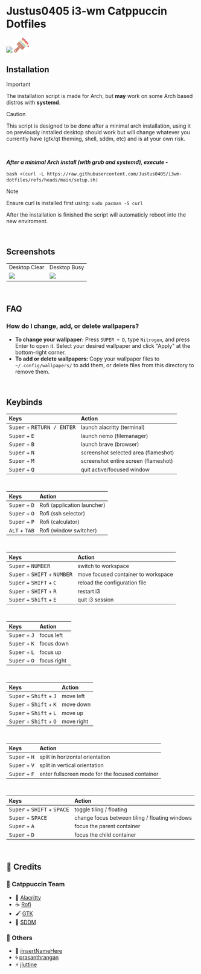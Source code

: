 # Justus0405 i3-wm Catppuccin Dotfiles

<img src="https://img.shields.io/badge/Theme-Catppuccin-blue?style=for-the-badge&color=7dc4e4&logoColor=D9E0EE&labelColor=1c1c29"> <img src="https://github.com/harilvfs/assets/blob/main/themes/themes.png" width="40" />

## Installation

> [!IMPORTANT]  
> The installation script is made for Arch,
> but **may** work on some Arch based distros with **systemd**.


> [!CAUTION]  
> This script is designed to be done after a minimal arch installation,
> using it on previously installed desktop should work but will change whatever you currently have (gtk/qt theming, shell, sddm, etc) and is at your own risk.

<br>

***After a minimal Arch install (with grub and systemd), execute -***

```shell
bash <(curl -L https://raw.githubusercontent.com/Justus0405/i3wm-dotfiles/refs/heads/main/setup.sh)
```
> [!NOTE]
> Ensure curl is installed first using:
> `sudo pacman -S curl`


After the installation is finished the script will automaticly reboot into the new enviroment.

<br>
 
## Screenshots

<div align="center"><table><tr><td>Desktop Clear</td><td>Desktop Busy</td></tr><tr><td>
<img src="https://github.com/user-attachments/assets/aab7c2f2-4b72-44ab-9e21-b6cded4f98c2"/></td><td>
<img src="https://github.com/user-attachments/assets/8287e5f1-6152-4764-8f89-7e78c93212e5"/></td></tr>
</table></div>

<br>

## FAQ

### How do I change, add, or delete wallpapers?

- **To change your wallpaper:** Press `SUPER + D`, type `Nitrogen`, and press Enter to open it. Select your desired wallpaper and click "Apply" at the bottom-right corner.
- **To add or delete wallpapers:** Copy your wallpaper files to `~/.config/wallpapers/` to add them, or delete files from this directory to remove them.

<br>

## Keybinds

| Keys | Action |
| :--  | :-- |
| <kbd>Super</kbd> + <kbd>RETURN / ENTER</kbd> | launch alacritty (terminal)
| <kbd>Super</kbd> + <kbd>E</kbd> | launch nemo (filemanager)
| <kbd>Super</kbd> + <kbd>B</kbd> | launch brave (browser)
| <kbd>Super</kbd> + <kbd>N</kbd> | screenshot selected area (flameshot)
| <kbd>Super</kbd> + <kbd>M</kbd> | screenshot entire screen (flameshot)
| <kbd>Super</kbd> + <kbd>Q</kbd> | quit active/focused window

<br>

| Keys | Action |
| :--  | :-- |
| <kbd>Super</kbd> + <kbd>D</kbd> | Rofi (application launcher)
| <kbd>Super</kbd> + <kbd>O</kbd> | Rofi (ssh selector)
| <kbd>Super</kbd> + <kbd>P</kbd> | Rofi (calculator)
| <kbd>ALT</kbd> + <kbd>TAB</kbd> | Rofi (window switcher)

<br>

| Keys | Action |
| :--  | :-- |
| <kbd>Super</kbd> + <kbd>NUMBER</kbd> | switch to workspace
| <kbd>Super</kbd> + <kbd>SHIFT</kbd> + <kbd>NUMBER</kbd> | move focused container to workspace
| <kbd>Super</kbd> + <kbd>SHIFT</kbd> + <kbd>C</kbd> | reload the configuration file
| <kbd>Super</kbd> + <kbd>SHIFT</kbd> + <kbd>R</kbd> | restart i3
| <kbd>Super</kbd> + <kbd>Shift</kbd> + <kbd>E</kbd> | quit i3 session

<br>

| Keys | Action |
| :--  | :-- |
| <kbd>Super</kbd> + <kbd>J</kbd> | focus left
| <kbd>Super</kbd> + <kbd>K</kbd> | focus down
| <kbd>Super</kbd> + <kbd>L</kbd> | focus up
| <kbd>Super</kbd> + <kbd>O</kbd> | focus right

<br>

| Keys | Action |
| :--  | :-- |
| <kbd>Super</kbd> + <kbd>Shift</kbd> + <kbd>J</kbd> | move left
| <kbd>Super</kbd> + <kbd>Shift</kbd> + <kbd>K</kbd> | move down
| <kbd>Super</kbd> + <kbd>Shift</kbd> + <kbd>L</kbd> | move up
| <kbd>Super</kbd> + <kbd>Shift</kbd> + <kbd>O</kbd> | move right

<br>

| Keys | Action |
| :--  | :-- |
| <kbd>Super</kbd> + <kbd>H</kbd> | split in horizontal orientation
| <kbd>Super</kbd> + <kbd>V</kbd> | split in vertical orientation
| <kbd>Super</kbd> + <kbd>F</kbd> | enter fullscreen mode for the focused container

<br>

| Keys | Action |
| :--  | :-- |
| <kbd>Super</kbd> + <kbd>SHIFT</kbd> + <kbd>SPACE</kbd> | toggle tiling / floating
| <kbd>Super</kbd> + <kbd>SPACE</kbd> | change focus between tiling / floating windows
| <kbd>Super</kbd> + <kbd>A</kbd> | focus the parent container
| <kbd>Super</kbd> + <kbd>D</kbd> | focus the child container

<br>

## 🌟 Credits

### 🎨 Catppuccin Team  
- 🌸 [Alacritty](https://github.com/catppuccin/alacritty)  
- ☕ [Rofi](https://github.com/catppuccin/rofi)  
- 🖌️ [GTK](https://github.com/catppuccin/gtk)  
- 🌙 [SDDM](https://github.com/catppuccin/sddm)  

### 🌟 Others  
- 🛌 [iinsertNameHere](https://github.com/iinsertNameHere/catnap)  
- 🌀 [prasanthrangan](https://github.com/prasanthrangan/hyprdots)  
- ⚡ [jluttine](https://github.com/jluttine/rofi-power-menu)  


